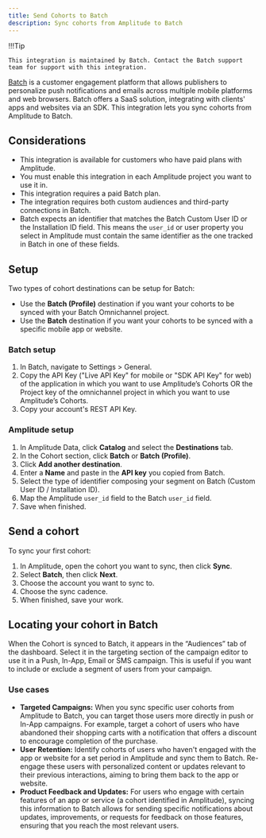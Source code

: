 ```yaml
---
title: Send Cohorts to Batch
description: Sync cohorts from Amplitude to Batch
---
```


!!!Tip

    This integration is maintained by Batch. Contact the Batch support team for support with this integration. 

[Batch](https://batch.com/)  is a customer engagement platform that allows publishers to personalize push notifications and emails across multiple mobile platforms and web browsers. Batch offers a SaaS solution, integrating with clients' apps and websites via an SDK. This integration lets you sync cohorts from Amplitude to Batch.  

## Considerations

- This integration is available for customers who have paid plans with Amplitude.
- You must enable this integration in each Amplitude project you want to use it in.
- This integration requires a paid Batch plan.
- The integration requires both custom audiences and third-party connections in Batch.
- Batch expects an identifier that matches the Batch Custom User ID or the Installation ID field. This means the `user_id` or user property you select in Amplitude must contain the same identifier as the one tracked in Batch in one of these fields.

## Setup
Two types of cohort destinations can be setup for Batch:

- Use the **Batch (Profile)** destination if you want your cohorts to be synced with your Batch Omnichannel project.
- Use the **Batch** destination if you want your cohorts to be synced with a specific mobile app or website.

### Batch setup

1. In Batch, navigate to Settings > General.
2. Copy the API Key ("Live API Key" for mobile or "SDK API Key" for web) of the application in which you want to use Amplitude’s Cohorts OR the Project key of the omnichannel project in which you want to use Amplitude’s Cohorts.
3. Copy your account's REST API Key.

### Amplitude setup

1. In Amplitude Data, click **Catalog** and select the **Destinations** tab.
2. In the Cohort section, click **Batch** or  **Batch (Profile)**.
3. Click **Add another destination**.
4. Enter a **Name** and paste in the **API key** you copied from Batch.
5. Select the type of identifier composing your segment on Batch (Custom User ID / Installation ID).
6. Map the Amplitude `user_id` field to the Batch `user_id` field.
7. Save when finished.

## Send a cohort

To sync your first cohort:

1. In Amplitude, open the cohort you want to sync, then click **Sync**.
2. Select **Batch**, then click **Next**.
3. Choose the account you want to sync to.
4. Choose the sync cadence.
5. When finished, save your work.

## Locating your cohort in Batch

When the Cohort is synced to Batch, it appears in the “Audiences” tab of the dashboard. Select it in the targeting section of the campaign editor to use it in a Push, In-App, Email or SMS campaign. This is useful if you want to include or exclude a segment of users from your campaign.

### Use cases

- **Targeted Campaigns:** When you sync specific user cohorts from Amplitude to Batch, you can target those users more directly in push or In-App campaigns. For example, target a cohort of users who have abandoned their shopping carts with a notification that offers a discount to encourage completion of the purchase.
- **User Retention:** Identify cohorts of users who haven't engaged with the app or website for a set period in Amplitude and sync them to Batch. Re-engage these users with personalized content or updates relevant to their previous interactions, aiming to bring them back to the app or website.
- **Product Feedback and Updates:** For users who engage with certain features of an app or service (a cohort identified in Amplitude), syncing this information to Batch allows for sending specific notifications about updates, improvements, or requests for feedback on those features, ensuring that you reach the most relevant users.
